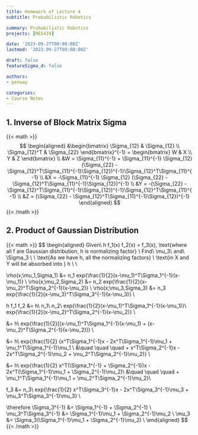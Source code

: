 ```yaml
---
title: Homework of Lecture 4
subtitle: Probabilistic Robotics

summary: Probabilistic Robotics
projects: [ME5419]

date: '2023-09-27T00:00:00Z'
lastmod: '2023-09-27T00:00:00Z'

draft: false
featureSigma_d: false

authors:
- penway

categories:
- Course Notes
---
```


## 1. Inverse of Block Matrix Sigma
    
{{< math >}}
$$
\begin{aligned}
&\begin{bmatrix}
\Sigma_{12}   & \Sigma_{12} \\
\Sigma_{12}^T & \Sigma_{22}
\end{bmatrix}^{-1} =
\begin{bmatrix}
W & X \\
Y & Z
\end{bmatrix} \\
&W = \Sigma_{11}^{-1} + \Sigma_{11}^{-1} \Sigma_{12} (\Sigma_{22} - \Sigma_{12}^T\Sigma_{11}^{-1}\Sigma_{12})^{-1}\Sigma_{12}^T\Sigma_{11}^{-1} \\
&X = -\Sigma_{11}^{-1} \Sigma_{12} (\Sigma_{22} - \Sigma_{12}^T\Sigma_{11}^{-1}\Sigma_{12})^{-1} \\
&Y = -(\Sigma_{22} - \Sigma_{12}^T\Sigma_{11}^{-1}\Sigma_{12})^{-1}\Sigma_{12}^T\Sigma_{11}^{-1} \\
&Z = (\Sigma_{22} - \Sigma_{12}^T\Sigma_{11}^{-1}\Sigma_{12})^{-1}
\end{aligned}
$$
{{< /math >}}

## 2. Product of Gaussian Distribution

{{< math >}}
$$
\begin{aligned}
Given\ h f_1(x) f_2(x) = f_3(x), \text{where all f are Gaussian distribution, h is normalizing factor} \\
Find\ \mu_3\ and\ \Sigma_3 \\ \\
\text{As we have h, all the normalizing factors} \\
\text{in X and Y will be absorbed into } h \\ \\

\rho(x;\mu_1,Sigma_1) &= n_1 exp\{\frac{1}{2}(x-\mu_1)^T\Sigma_1^{-1}(x-\mu_1)\} \\
\rho(x;\mu_2,Sigma_2) &= n_2 exp\{\frac{1}{2}(x-\mu_2)^T\Sigma_2^{-1}(x-\mu_2)\} \\
\rho(x;\mu_3,Sigma_3) &= n_3 exp\{\frac{1}{2}(x-\mu_3)^T\Sigma_3^{-1}(x-\mu_3)\} \\

h f_1 f_2 &= h\ n_1\ n_2\ exp\{\frac{1}{2}(x-\mu_1)^T\Sigma_1^{-1}(x-\mu_1)\}\ exp\{\frac{1}{2}(x-\mu_2)^T\Sigma_2^{-1}(x-\mu_2)\} \\

&= h\ exp\{\frac{1}{2}[(x-\mu_1)^T\Sigma_1^{-1}(x-\mu_1) + (x-\mu_2)^T\Sigma_2^{-1}(x-\mu_2)]\} \\

&= h\ exp\{\frac{1}{2} (x^T\Sigma_1^{-1}x - 2x^T\Sigma_1^{-1}\mu_1 + \mu_1^T\Sigma_1^{-1}\mu_1 \\
&\quad \quad \quad + x^T\Sigma_2^{-1}x - 2x^T\Sigma_2^{-1}\mu_2 + \mu_2^T\Sigma_2^{-1}\mu_2)\} \\

&= h\ exp\{\frac{1}{2} x^T(\Sigma_1^{-1} + \Sigma_2^{-1})x - 2x^T(\Sigma_1^{-1}\mu_1 + \Sigma_2^{-1}\mu_2)\\
&\quad \quad \quad + \mu_1^T\Sigma_1^{-1}\mu_1 + \mu_2^T\Sigma_2^{-1}\mu_2\}\\

f_3 &= n_3\ exp\{\frac{1}{2} x^T\Sigma_3^{-1}x - 2x^T\Sigma_3^{-1}\mu_3 + \mu_3^T\Sigma_3^{-1}\mu_3\} \\

\therefore \Sigma_3^{-1} &= \Sigma_1^{-1} + \Sigma_2^{-1} \\
\mu_3^T\Sigma_3^{-1} &= \Sigma_1^{-1}\mu_1 + \Sigma_2^{-1}\mu_2 \\
\mu_3 &= \Sigma_3(\Sigma_1^{-1}\mu_1 + \Sigma_2^{-1}\mu_2) \\
\end{aligned}
$$
{{< /math >}}